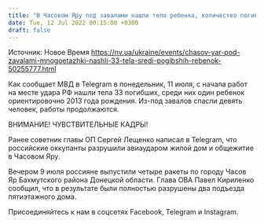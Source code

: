 ```yaml
---
title: "В Часовом Яру под завалами нашли тело ребенка, количество погибших увеличилось до 33"
date: Tue, 12 Jul 2022 00:15:00 +0300
draft: false
---
```

Источник: Новое Время https://nv.ua/ukraine/events/chasov-yar-pod-zavalami-mnogoetazhki-nashli-33-tela-sredi-pogibshih-rebenok-50255777.html


 Как сообщает МВД в Telegram в понедельник, 11 июля, с начала работ на месте удара РФ нашли тела 33 погибших, среди них один ребенок ориентировочно 2013 года рождения. Из-под завалов спасли девять человек, работы продолжаются.

ВНИМАНИЕ! ЧУВСТВИТЕЛЬНЫЕ КАДРЫ!

Ранее советник главы ОП Сергей Лещенко написал в Telegram, что российские оккупанты разрушили авиаударом жилой дом и общежитие в Часовом Яру.

 Вечером 9 июля россияне выпустили четыре ракеты по городу Часов Яр Бахмутского района Донецкой области. Глава ОВА Павел Кириленко сообщил, что в результате были полностью разрушены два подъезда пятиэтажного дома.

Присоединяйтесь к нам в соцсетях Facebook, Telegram и Instagram.

